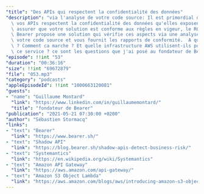 ```yaml
---
"title": "Des APIs qui respectent la confidentialité des données"
"description": "via l'analyse de votre code source: Il est primordial d'assurer que\
  \ vos APIs respectent la confidentialité des données qu'elles exposent et de pouvoir\
  \ assurer que votre solution est conforme aux règles en vigeur, le RGPD par exemple.\
  \ Bearer propose une solution qui vérifie ces aspects via une analyse statique de\
  \ votre code source et vous fournit les rapports de conformité.  A quoi ca sert\
  \ ? Comment ca marche ? Et quelle infrastructure AWS utilisent-ils pour implémenter\
  \ ce service ? ce sont les questions que j'ai posé au fondateur de Bearer."
"episode": !!int "53"
"duration": "00:36:16"
"size": !!int "69672879"
"file": "053.mp3"
"category": "podcasts"
"appleEpisodeId": !!int "1000663120081"
"guests":
- "name": "Guillaume Montard"
  "link": "https://www.linkedin.com/in/guillaumemontard/"
  "title": "fondateur de Bearer"
"publication": "2021-05-21 07:30:00 +0200"
"author": "Sébastien Stormacq"
"links":
- "text": "Bearer"
  "link": "https://www.bearer.sh/"
- "text": "Shadow API"
  "link": "https://blog.bearer.sh/shadow-apis-detect-business-risk/"
- "text": "Systemantics"
  "link": "https://en.wikipedia.org/wiki/Systemantics"
- "text": "Amazon API Gateway"
  "link": "https://aws.amazon.com/api-gateway/"
- "text": "Amazon S3 Object Lambda"
  "link": "https://aws.amazon.com/blogs/aws/introducing-amazon-s3-object-lambda-use-your-code-to-process-data-as-it-is-being-retrieved-from-s3/"
---
```

